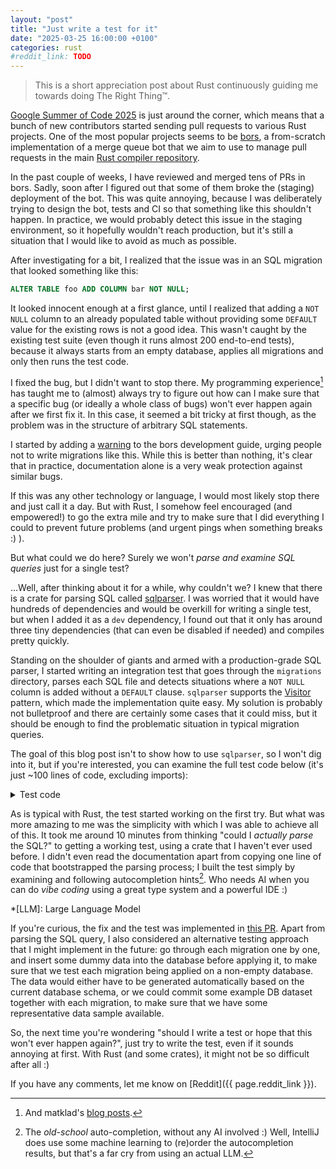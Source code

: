 ```yaml
---
layout: "post"
title: "Just write a test for it"
date: "2025-03-25 16:00:00 +0100"
categories: rust
#reddit_link: TODO
---
```


> This is a short appreciation post about Rust continuously guiding me towards doing The Right Thing™.

[Google Summer of Code 2025](https://summerofcode.withgoogle.com/) is just around the corner, which means that a bunch of new contributors started sending pull requests to various Rust projects. One of the most popular projects seems to be [bors](https://github.com/rust-lang/bors), a from-scratch implementation of a merge queue bot that we aim to use to manage pull requests in the main [Rust compiler repository](https://github.com/rust-lang/rust).

In the past couple of weeks, I have reviewed and merged tens of PRs in bors. Sadly, soon after I figured out that some of them broke the (staging) deployment of the bot. This was quite annoying, because I was deliberately trying to design the bot, tests and CI so that something like this shouldn't happen. In practice, we would probably detect this issue in the staging environment, so it hopefully wouldn't reach production, but it's still a situation that I would like to avoid as much as possible.

After investigating for a bit, I realized that the issue was in an SQL migration that looked something like this:

```sql
ALTER TABLE foo ADD COLUMN bar NOT NULL;
```

It looked innocent enough at a first glance, until I realized that adding a `NOT NULL` column to an already populated table without providing some `DEFAULT` value for the existing rows is not a good idea. This wasn't caught by the existing test suite (even though it runs almost 200 end-to-end tests), because it always starts from an empty database, applies all migrations and only then runs the test code.

I fixed the bug, but I didn't want to stop there. My programming experience[^matklad] has taught me to (almost) always try to figure out how can I make sure that a specific bug (or ideally a whole class of bugs) won't ever happen again after we first fix it. In this case, it seemed a bit tricky at first though, as the problem was in the structure of arbitrary SQL statements.

[^matklad]: And matklad's [blog posts](https://matklad.github.io/2021/05/31/how-to-test.html).

I started by adding a [warning](https://github.com/rust-lang/bors/pull/251/commits/35b6461cf609eba76fce36e17e667124cb41f90a) to the bors development guide, urging people not to write migrations like this. While this is better than nothing, it's clear that in practice, documentation alone is a very weak protection against similar bugs.

If this was any other technology or language, I would most likely stop there and just call it a day. But with Rust, I somehow feel encouraged (and empowered!) to go the extra mile and try to make sure that I did everything I could to prevent future problems (and urgent pings when something breaks :) ).

But what could we do here? Surely we won't *parse and examine SQL queries* just for a single test?

…Well, after thinking about it for a while, why couldn't we? I knew that there is a crate for parsing SQL called [sqlparser](https://github.com/apache/datafusion-sqlparser-rs). I was worried that it would have hundreds of dependencies and would be overkill for writing a single test, but when I added it as a `dev` dependency, I found out that it only has around three tiny dependencies (that can even be disabled if needed) and compiles pretty quickly.

Standing on the shoulder of giants and armed with a production-grade SQL parser, I started writing an integration test that goes through the `migrations` directory, parses each SQL file and detects situations where a `NOT NULL` column is added without a `DEFAULT` clause. `sqlparser` supports the [Visitor](https://docs.rs/sqlparser/latest/sqlparser/ast/trait.Visitor.html) pattern, which made the implementation quite easy. My solution is probably not bulletproof and there are certainly some cases that it could miss, but it should be enough to find the problematic situation in typical migration queries.

The goal of this blog post isn't to show how to use `sqlparser`, so I won't dig into it, but if you're interested, you can examine the full test code below (it's just ~100 lines of code, excluding imports):

<details markdown="1" style="margin-bottom: 10px;">
<summary>Test code</summary>

```rust
use itertools::Itertools;
use sqlparser::ast::{
    AlterColumnOperation, AlterTableOperation, ColumnOption, Ident, ObjectName,
    Statement, Visit, Visitor,
};
use sqlparser::dialect::PostgreSqlDialect;
use sqlparser::parser::Parser;
use std::collections::{BTreeSet, HashSet};
use std::ffi::OsStr;
use std::ops::ControlFlow;
use std::path::PathBuf;

struct CheckNotNullWithoutDefault {
    error: Option<String>,
    columns_set_to_not_null: HashSet<(ObjectName, Ident)>,
    columns_set_default_value: HashSet<(ObjectName, Ident)>,
}

impl Visitor for CheckNotNullWithoutDefault {
    type Break = ();

    fn pre_visit_statement(&mut self, statement: &Statement) -> ControlFlow<Self::Break> {
        if let Statement::AlterTable {
            operations, name, ..
        } = statement
        {
            for op in operations {
                match op {
                    AlterTableOperation::AddColumn { column_def, .. } => {
                        let has_not_null = column_def
                            .options
                            .iter()
                            .any(|option| option.option == ColumnOption::NotNull);
                        let has_default = column_def
                            .options
                            .iter()
                            .any(|option| matches!(option.option, ColumnOption::Default(_)));
                        if has_not_null && !has_default {
                            self.error = Some(format!(
                                "Column `{name}.{}` is NOT NULL, but no DEFAULT value was configured!",
                                column_def.name
                            ));
                            return ControlFlow::Break(());
                        }
                    }
                    AlterTableOperation::AlterColumn { column_name, op } => match op {
                        AlterColumnOperation::SetNotNull => {
                            self.columns_set_to_not_null
                                .insert((name.clone(), column_name.clone()));
                        }
                        AlterColumnOperation::SetDefault { .. } => {
                            self.columns_set_default_value
                                .insert((name.clone(), column_name.clone()));
                        }
                        _ => {}
                    },
                    _ => {}
                }
            }
        }
        ControlFlow::Continue(())
    }
}

impl CheckNotNullWithoutDefault {
    fn compute_error(self) -> Option<String> {
        if let Some(error) = self.error {
            return Some(error);
        }

        let missing_default = self
            .columns_set_to_not_null
            .difference(&self.columns_set_default_value)
            .collect::<BTreeSet<_>>();
        if !missing_default.is_empty() {
            return Some(format!(
                "Column(s) {} were modified to NOT NULL, but no DEFAULT value was set for them",
                missing_default.iter().map(|v| format!("{v:?}")).join(",")
            ));
        }

        None
    }
}

/// Check that there is no migration that would add a NOT NULL column (or make an existing column
/// NOT NULL) without also providing a DEFAULT value.
#[test]
fn check_non_null_column_without_default() {
    let root = env!("CARGO_MANIFEST_DIR");
    let migrations = PathBuf::from(root).join("migrations");
    for file in std::fs::read_dir(migrations).unwrap() {
        let file = file.unwrap();
        if file.path().extension() == Some(OsStr::new("sql")) {
            let contents =
                std::fs::read_to_string(&file.path()).expect("cannot read migration file");

            let ast = Parser::parse_sql(&PostgreSqlDialect {}, &contents).expect(&format!(
                "Cannot parse migration {} as SQLL",
                file.path().display()
            ));
            let mut visitor = CheckNotNullWithoutDefault {
                error: None,
                columns_set_to_not_null: Default::default(),
                columns_set_default_value: Default::default(),
            };
            ast.visit(&mut visitor);

            if let Some(error) = visitor.compute_error() {
                panic!(
                    "Migration {} contains error: {error}",
                    file.path().display()
                );
            }
        }
    }
}
```

</details>

As is typical with Rust, the test started working on the first try. But what was more amazing to me was the simplicity with which I was able to achieve all of this. It took me around 10 minutes from thinking "could I *actually parse* the SQL?" to getting a working test, using a crate that I haven't ever used before. I didn't even read the documentation apart from copying one line of code that bootstrapped the parsing process; I built the test simply by examining and following autocompletion hints[^autocomplete]. Who needs AI when you can do *vibe coding* using a great type system and a powerful IDE :)

[^autocomplete]: The *old-school* auto-completion, without any AI involved :) Well, IntelliJ does use some machine learning to (re)order the autocompletion results, but that's a far cry from using an actual LLM.

*[LLM]: Large Language Model

If you're curious, the fix and the test was implemented in [this PR](https://github.com/rust-lang/bors/pull/251). Apart from parsing the SQL query, I also considered an alternative testing approach that I might implement in the future: go through each migration one by one, and insert some dummy data into the database before applying it, to make sure that we test each migration being applied on a non-empty database. The data would either have to be generated automatically based on the current database schema, or we could commit some example DB dataset together with each migration, to make sure that we have some representative data sample available.

So, the next time you're wondering "should I write a test or hope that this won't ever happen again?", just try to write the test, even if it sounds annoying at first. With Rust (and some crates), it might not be so difficult after all :)

If you have any comments, let me know on [Reddit]({{ page.reddit_link }}).
